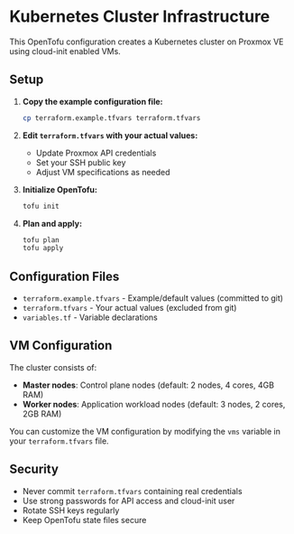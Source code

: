 # Kubernetes Cluster Infrastructure

This OpenTofu configuration creates a Kubernetes cluster on Proxmox VE using cloud-init enabled VMs.

## Setup

1. **Copy the example configuration file:**
   ```bash
   cp terraform.example.tfvars terraform.tfvars
   ```

2. **Edit `terraform.tfvars` with your actual values:**
   - Update Proxmox API credentials
   - Set your SSH public key
   - Adjust VM specifications as needed

3. **Initialize OpenTofu:**
   ```bash
   tofu init
   ```

4. **Plan and apply:**
   ```bash
   tofu plan
   tofu apply
   ```

## Configuration Files

- `terraform.example.tfvars` - Example/default values (committed to git)
- `terraform.tfvars` - Your actual values (excluded from git)
- `variables.tf` - Variable declarations

## VM Configuration

The cluster consists of:
- **Master nodes**: Control plane nodes (default: 2 nodes, 4 cores, 4GB RAM)
- **Worker nodes**: Application workload nodes (default: 3 nodes, 2 cores, 2GB RAM)

You can customize the VM configuration by modifying the `vms` variable in your `terraform.tfvars` file.

## Security

- Never commit `terraform.tfvars` containing real credentials
- Use strong passwords for API access and cloud-init user
- Rotate SSH keys regularly
- Keep OpenTofu state files secure 